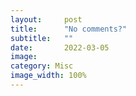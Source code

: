 ```yaml
---
layout:     post
title:      "No comments?"
subtitle:   ""
date:       2022-03-05
image: 
category: Misc
image_width: 100%
---
```



